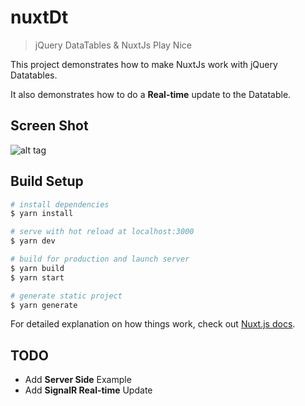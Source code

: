 # nuxtDt

> jQuery DataTables & NuxtJs Play Nice

This project demonstrates how to make NuxtJs work with jQuery Datatables.

It also demonstrates how to do a **Real-time** update to the Datatable.

## Screen Shot
![alt tag](https://raw.github.com/NimzyMaina/nuxtDt/master/media/nuxtDt.png)

## Build Setup

``` bash
# install dependencies
$ yarn install

# serve with hot reload at localhost:3000
$ yarn dev

# build for production and launch server
$ yarn build
$ yarn start

# generate static project
$ yarn generate
```

For detailed explanation on how things work, check out [Nuxt.js docs](https://nuxtjs.org).

## TODO

- Add **Server Side** Example
- Add **SignalR Real-time** Update
